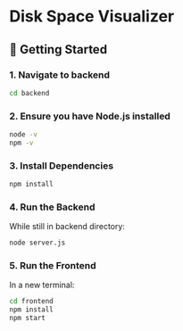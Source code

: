 # Disk Space Visualizer


## 🚀 Getting Started

### 1. Navigate to backend
```bash
cd backend
```
### 2. Ensure you have Node.js installed
```bash
node -v
npm -v
```

### 3. Install Dependencies
```bash
npm install
```

### 4. Run the Backend
While still in backend directory:
```bash
node server.js
```

### 5. Run the Frontend
In a new terminal:
```bash
cd frontend
npm install
npm start
```
